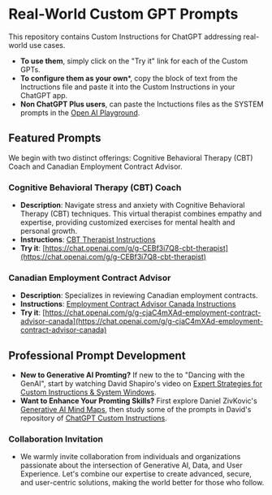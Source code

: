 # Real-World Custom GPT Prompts

This repository contains Custom Instructions for ChatGPT addressing real-world use cases.

- **To use them**, simply click on the "Try it" link for each of the Custom GPTs.
- **To configure them as your own***, copy the block of text from the Inctructions file and paste it into the Custom Instructions in your ChatGPT app.
- **Non ChatGPT Plus users**, can paste the Inctuctions files as the SYSTEM prompts in the [Open AI Playground]( https://platform.openai.com/playground).

## Featured Prompts

We begin with two distinct offerings: Cognitive Behavioral Therapy (CBT) Coach and Canadian Employment Contract Advisor.

### Cognitive Behavioral Therapy (CBT) Coach

- **Description**: Navigate stress and anxiety with Cognitive Behavioral Therapy (CBT) techniques. This virtual therapist combines empathy and expertise, providing customized exercises for mental health and personal growth.
- **Instructions**: [CBT Therapist Instructions](CBT_Therapist.md)
- **Try it**: [https://chat.openai.com/g/g-CEBf3i7Q8-cbt-therapist](https://chat.openai.com/g/g-CEBf3i7Q8-cbt-therapist)

### Canadian Employment Contract Advisor

- **Description**: Specializes in reviewing Canadian employment contracts.
- **Instructions**: [Employment Contract Advisor Canada Instructions](Employment_Contract_Advisor_Canada.md)
- **Try it**: [https://chat.openai.com/g/g-cjaC4mXAd-employment-contract-advisor-canada](https://chat.openai.com/g/g-cjaC4mXAd-employment-contract-advisor-canada)

## Professional Prompt Development

- **New to Generative AI Promting?** If new to the to "Dancing with the GenAI", start by watching David Shapiro's video on [Expert Strategies for Custom Instructions & System Windows](https://www.youtube.com/watch?v=oILYjtbmLgc).
- **Want to Enhance Your Promting Skills?** First explore Daniel ZivKovic's [Generative AI Mind Maps](https://github.com/dzivkovi/Generative-AI-Mind-Maps), then study some of the prompts in David's repository of [ChatGPT Custom Instructions](https://github.com/daveshap/ChatGPT_Custom_Instructions/).

### Collaboration Invitation

- We warmly invite collaboration from individuals and organizations passionate about the intersection of Generative AI, Data, and User Experience. Let's combine our expertise to create advanced, secure, and user-centric solutions, making the world better for those who follow.
